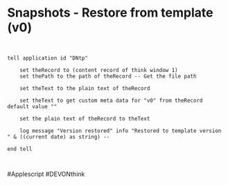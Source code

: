 # Snapshots - Restore from template (v0)

```applescript


tell application id "DNtp"
	
	set theRecord to (content record of think window 1)
	set thePath to the path of theRecord -- Get the file path	
	
	set theText to the plain text of theRecord
	
	set theText to get custom meta data for "v0" from theRecord default value ""
	
	set the plain text of theRecord to theText
	
	log message "Version restored" info "Restored to template version " & ((current date) as string) --	
	
end tell



```


#Applescript #DEVONthink